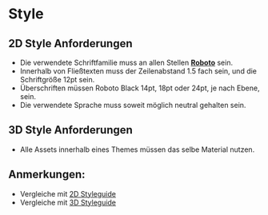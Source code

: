 # Style


## 2D Style Anforderungen

- Die verwendete Schriftfamilie muss an allen Stellen [**Roboto**](https://fonts.google.com/specimen/Roboto?query=Roboto) sein.
- Innerhalb von Fließtexten muss der Zeilenabstand 1.5 fach sein, und die Schriftgröße 12pt sein.
- Überschriften müssen Roboto Black 14pt, 18pt oder 24pt, je nach Ebene, sein.
- Die verwendete Sprache muss soweit möglich neutral gehalten sein.

## 3D Style Anforderungen

- Alle Assets innerhalb eines Themes müssen das selbe Material nutzen.

## Anmerkungen:

- Vergleiche mit [2D Styleguide](Styleguide-2D-Engine.md)
- Vergleiche mit [3D Styleguide](Styleguide-3D-Engine.md)